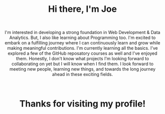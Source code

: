 <!DOCTYPE <!DOCTYPE html>
<html>
  <div align="center">
    <head>
      <h1>Hi there, I'm Joe</h1>
    </head><br>
    <body>
        <p>I'm interested in developing a strong foundation in Web Development & Data Analytics. But, I also like learning about
            Programming too. I'm excited to embark on a fulfilling journey where I can continuously learn and grow while making
            meaningful contributions. I'm currently learning all the basics. I've explored a few of the GitHub reposatory courses as well and
            I've enjoyed them. Honestly, I don't know what projects I'm looking forward to collaborating on yet but I will know when I find
            them. I look forward to meeting new people, learning new things, and towards the long journey ahead in these exciting fields. </p><br>
        <h1>Thanks for visiting my profile!</h1>
    </body>
  </div>
</html>


<!---
JoeyScottSchronce/JoeyScottSchronce is a ✨ special ✨ repository because its `README.md` (this file) appears on your GitHub profile.
You can click the Preview link to take a look at your changes.
--->
